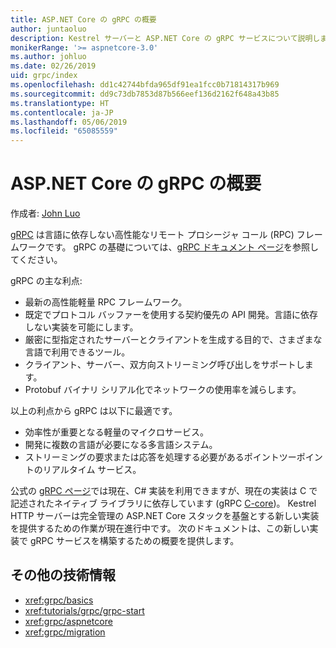 ```yaml
---
title: ASP.NET Core の gRPC の概要
author: juntaoluo
description: Kestrel サーバーと ASP.NET Core の gRPC サービスについて説明します。
monikerRange: '>= aspnetcore-3.0'
ms.author: johluo
ms.date: 02/26/2019
uid: grpc/index
ms.openlocfilehash: dd1c42744bfda965df91ea1fcc0b71814317b969
ms.sourcegitcommit: dd9c73db7853d87b566eef136d2162f648a43b85
ms.translationtype: HT
ms.contentlocale: ja-JP
ms.lasthandoff: 05/06/2019
ms.locfileid: "65085559"
---
```

# <a name="introduction-to-grpc-on-aspnet-core"></a>ASP.NET Core の gRPC の概要

作成者: [John Luo](https://github.com/juntaoluo)

[gRPC](https://grpc.io/docs/guides/) は言語に依存しない高性能なリモート プロシージャ コール (RPC) フレームワークです。 gRPC の基礎については、[gRPC ドキュメント ページ](https://grpc.io/docs/)を参照してください。

gRPC の主な利点:
* 最新の高性能軽量 RPC フレームワーク。
* 既定でプロトコル バッファーを使用する契約優先の API 開発。言語に依存しない実装を可能にします。
* 厳密に型指定されたサーバーとクライアントを生成する目的で、さまざまな言語で利用できるツール。
* クライアント、サーバー、双方向ストリーミング呼び出しをサポートします。
* Protobuf バイナリ シリアル化でネットワークの使用率を減らします。

以上の利点から gRPC は以下に最適です。
* 効率性が重要となる軽量のマイクロサービス。
* 開発に複数の言語が必要になる多言語システム。
* ストリーミングの要求または応答を処理する必要があるポイントツーポイントのリアルタイム サービス。

公式の [gRPC ページ](https://grpc.io/docs/quickstart/csharp.html)では現在、C# 実装を利用できますが、現在の実装は C で記述されたネイティブ ライブラリに依存しています (gRPC [C-core](https://grpc.io/blog/grpc-stacks))。 Kestrel HTTP サーバーは完全管理の ASP.NET Core スタックを基盤とする新しい実装を提供するための作業が現在進行中です。 次のドキュメントは、この新しい実装で gRPC サービスを構築するための概要を提供します。

## <a name="additional-resources"></a>その他の技術情報

* <xref:grpc/basics>
* <xref:tutorials/grpc/grpc-start>
* <xref:grpc/aspnetcore>
* <xref:grpc/migration>